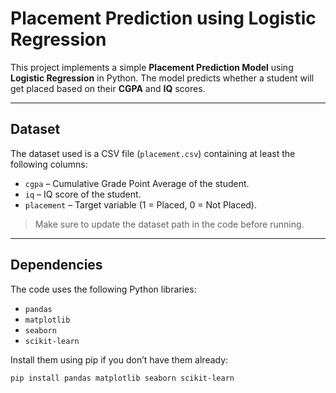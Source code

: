 # Placement Prediction using Logistic Regression

This project implements a simple **Placement Prediction Model** using **Logistic Regression** in Python. The model predicts whether a student will get placed based on their **CGPA** and **IQ** scores.

---

## **Dataset**

The dataset used is a CSV file (`placement.csv`) containing at least the following columns:

- `cgpa` – Cumulative Grade Point Average of the student.
- `iq` – IQ score of the student.
- `placement` – Target variable (1 = Placed, 0 = Not Placed).

> Make sure to update the dataset path in the code before running.

---

## **Dependencies**

The code uses the following Python libraries:

- `pandas`
- `matplotlib`
- `seaborn`
- `scikit-learn`

Install them using pip if you don’t have them already:

```bash
pip install pandas matplotlib seaborn scikit-learn
